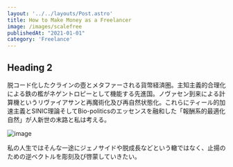 ```yaml
---
layout: '../../layouts/Post.astro'
title: How to Make Money as a Freelancer
image: /images/scalefree
publishedAt: "2021-01-01"
category: 'Freelance'
---
```


## Heading 2

脱コード化したクラインの壺とメタファーされる貨幣経済圏。主知主義的合理化による鉄の檻がネゲントロピーとして機能する先進国。ノヴァセン到来による計算機というリヴァイアサンと再魔術化及び再自然状態化。これらにティール的加速主義とSINIC理論そしてBio-politicsのエッセンスを融和した「報酬系的最適化自然」が人新世の末路と私は考える。

![image](https://unsplash.it/400/300)

私の人生ではそんな一途にジェノサイドや脱成長などという轍ではなく、止揚のための逆ベクトルを彫刻及び啓蒙していきたい。
